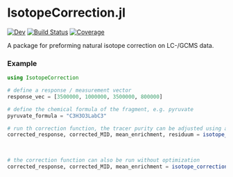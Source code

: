 # IsotopeCorrection.jl

[![Dev](https://img.shields.io/badge/docs-dev-blue.svg)](https://vm-vh.github.io/IsotopeCorrection.jl/dev/)
[![Build Status](https://github.com/vm-vh/IsotopeCorrection.jl/actions/workflows/CI.yml/badge.svg?branch=main)](https://github.com/vm-vh/IsotopeCorrection.jl/actions/workflows/CI.yml?query=branch%3Amain)
[![Coverage](https://codecov.io/gh/vm-vh/IsotopeCorrection.jl/branch/main/graph/badge.svg)](https://codecov.io/gh/vm-vh/IsotopeCorrection.jl)

A package for preforming natural isotope correction on LC-/GCMS data.

### Example
```julia
using IsotopeCorrection

# define a response / measurement vector 
response_vec = [3500000, 1000000, 3500000, 800000]

# define the chemical formula of the fragment, e.g. pyruvate
pyruvate_formula = "C3H3O3LabC3"

# run th correction function, the tracer purity can be adjusted using a keyword argument
corrected_response, corrected_MID, mean_enrichment, residuum = isotope_correction(response_vec,
                                                                                  pyruvate_formula,
                                                                                  tracer_purity = 0.99)

# the correction function can also be run without optimization
corrected_response, corrected_MID, mean_enrichment = isotope_correction(response_vec,
                                                                        pyruvate_formula,
                                                                        optimization = false)
```
